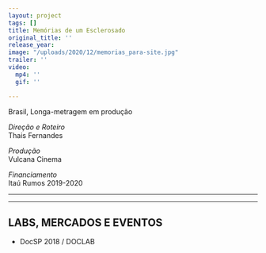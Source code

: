 ```yaml
---
layout: project
tags: []
title: Memórias de um Esclerosado
original_title: ''
release_year: 
image: "/uploads/2020/12/memorias_para-site.jpg"
trailer: ''
video:
  mp4: ''
  gif: ''

---
```

Brasil, Longa-metragem em produção

_Direção e Roteiro_  
Thais Fernandes

_Produção_  
Vulcana Cinema

_Financiamento_  
Itaú Rumos 2019-2020

***

***

## LABS, MERCADOS E EVENTOS

* DocSP 2018 / DOCLAB